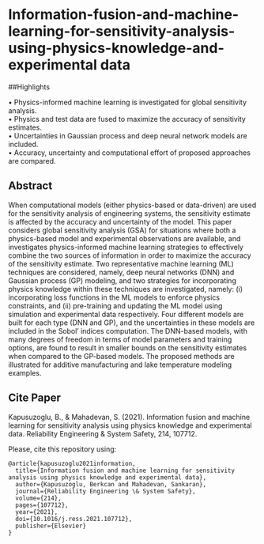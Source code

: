 # Information-fusion-and-machine-learning-for-sensitivity-analysis-using-physics-knowledge-and-experimental data

##Highlights 

• Physics-informed machine learning is investigated for global sensitivity analysis.  
• Physics and test data are fused to maximize the accuracy of sensitivity estimates.  
• Uncertainties in Gaussian process and deep neural network models are included.  
• Accuracy, uncertainty and computational effort of proposed approaches are compared.

## Abstract

When computational models (either physics-based or data-driven) are used for the sensitivity analysis of engineering systems, the sensitivity estimate is affected by the accuracy and uncertainty of the model. This paper considers global sensitivity analysis (GSA) for situations where both a physics-based model and experimental observations are available, and investigates physics-informed machine learning strategies to effectively combine the two sources of information in order to maximize the accuracy of the sensitivity estimate. Two representative machine learning (ML) techniques are considered, namely, deep neural networks (DNN) and Gaussian process (GP) modeling, and two strategies for incorporating physics knowledge within these techniques are investigated, namely: (i) incorporating loss functions in the ML models to enforce physics constraints, and (ii) pre-training and updating the ML model using simulation and experimental data respectively. Four different models are built for each type (DNN and GP), and the uncertainties in these models are included in the Sobol’ indices computation. The DNN-based models, with many degrees of freedom in terms of model parameters and training options, are found to result in smaller bounds on the sensitivity estimates when compared to the GP-based models. The proposed methods are illustrated for additive manufacturing and lake temperature modeling examples.

## Cite Paper
Kapusuzoglu, B., & Mahadevan, S. (2021). Information fusion and machine learning for sensitivity analysis using physics knowledge and experimental data. Reliability Engineering & System Safety, 214, 107712.

Please, cite this repository using: 

    @article{kapusuzoglu2021information,
      title={Information fusion and machine learning for sensitivity analysis using physics knowledge and experimental data},
      author={Kapusuzoglu, Berkcan and Mahadevan, Sankaran},
      journal={Reliability Engineering \& System Safety},
      volume={214},
      pages={107712},
      year={2021},
      doi={10.1016/j.ress.2021.107712},
      publisher={Elsevier}
    }
